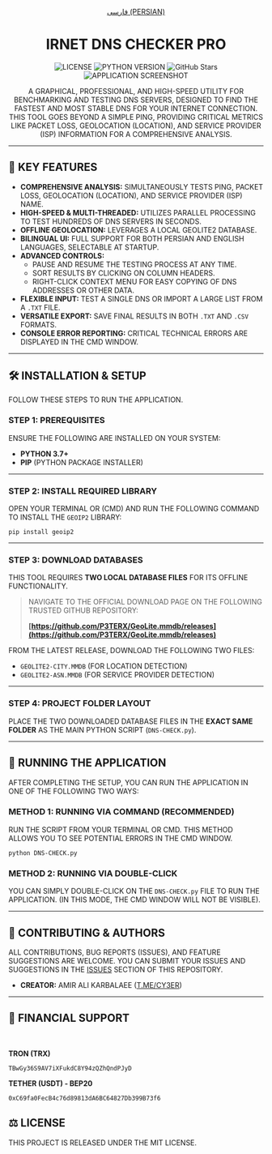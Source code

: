 <div align="center">

[فارسی (PERSIAN)](README.fa.md)

# IRNET DNS CHECKER PRO

![LICENSE](https://img.shields.io/badge/license-MIT-blue.svg)
![PYTHON VERSION](https://img.shields.io/badge/python-3.7+-brightgreen.svg)
![GitHub Stars](https://img.shields.io/github/stars/cy33r/IRNET-DNS-CHECKER-PRO/REPO.svg?style=social)
![APPLICATION SCREENSHOT](https://github.com/user-attachments/assets/22905402-f1e6-4775-9f8b-9d4945cda441)

A GRAPHICAL, PROFESSIONAL, AND HIGH-SPEED UTILITY FOR BENCHMARKING AND TESTING DNS SERVERS, DESIGNED TO FIND THE FASTEST AND MOST STABLE DNS FOR YOUR INTERNET CONNECTION. THIS TOOL GOES BEYOND A SIMPLE PING, PROVIDING CRITICAL METRICS LIKE PACKET LOSS, GEOLOCATION (LOCATION), AND SERVICE PROVIDER (ISP) INFORMATION FOR A COMPREHENSIVE ANALYSIS.

</div>

---

## 🚀 KEY FEATURES

* **COMPREHENSIVE ANALYSIS:** SIMULTANEOUSLY TESTS PING, PACKET LOSS, GEOLOCATION (LOCATION), AND SERVICE PROVIDER (ISP) NAME.
* **HIGH-SPEED & MULTI-THREADED:** UTILIZES PARALLEL PROCESSING TO TEST HUNDREDS OF DNS SERVERS IN SECONDS.
* **OFFLINE GEOLOCATION:** LEVERAGES A LOCAL GEOLITE2 DATABASE.
* **BILINGUAL UI:** FULL SUPPORT FOR BOTH PERSIAN AND ENGLISH LANGUAGES, SELECTABLE AT STARTUP.
* **ADVANCED CONTROLS:**
    * PAUSE AND RESUME THE TESTING PROCESS AT ANY TIME.
    * SORT RESULTS BY CLICKING ON COLUMN HEADERS.
    * RIGHT-CLICK CONTEXT MENU FOR EASY COPYING OF DNS ADDRESSES OR OTHER DATA.
* **FLEXIBLE INPUT:** TEST A SINGLE DNS OR IMPORT A LARGE LIST FROM A `.TXT` FILE.
* **VERSATILE EXPORT:** SAVE FINAL RESULTS IN BOTH `.TXT` AND `.CSV` FORMATS.
* **CONSOLE ERROR REPORTING:** CRITICAL TECHNICAL ERRORS ARE DISPLAYED IN THE CMD WINDOW.

---

## 🛠️ INSTALLATION & SETUP

FOLLOW THESE STEPS TO RUN THE APPLICATION.

### **STEP 1: PREREQUISITES**

ENSURE THE FOLLOWING ARE INSTALLED ON YOUR SYSTEM:
* **PYTHON 3.7+**
* **PIP** (PYTHON PACKAGE INSTALLER)

---

### **STEP 2: INSTALL REQUIRED LIBRARY**

OPEN YOUR TERMINAL OR (CMD) AND RUN THE FOLLOWING COMMAND TO INSTALL THE `GEOIP2` LIBRARY:
```shell
pip install geoip2
```

---

### **STEP 3: DOWNLOAD DATABASES**

THIS TOOL REQUIRES **TWO LOCAL DATABASE FILES** FOR ITS OFFLINE FUNCTIONALITY.

> NAVIGATE TO THE OFFICIAL DOWNLOAD PAGE ON THE FOLLOWING TRUSTED GITHUB REPOSITORY:
>
> **[https://github.com/P3TERX/GeoLite.mmdb/releases](https://github.com/P3TERX/GeoLite.mmdb/releases)**

FROM THE LATEST RELEASE, DOWNLOAD THE FOLLOWING TWO FILES:
* `GEOLITE2-CITY.MMDB` (FOR LOCATION DETECTION)
* `GEOLITE2-ASN.MMDB` (FOR SERVICE PROVIDER DETECTION)

---

### **STEP 4: PROJECT FOLDER LAYOUT**

PLACE THE TWO DOWNLOADED DATABASE FILES IN THE **EXACT SAME FOLDER** AS THE MAIN PYTHON SCRIPT (`DNS-CHECK.py`).

---

## 🚀 RUNNING THE APPLICATION

AFTER COMPLETING THE SETUP, YOU CAN RUN THE APPLICATION IN ONE OF THE FOLLOWING TWO WAYS:

### **METHOD 1: RUNNING VIA COMMAND (RECOMMENDED)**
RUN THE SCRIPT FROM YOUR TERMINAL OR CMD. THIS METHOD ALLOWS YOU TO SEE POTENTIAL ERRORS IN THE CMD WINDOW.
```shell
python DNS-CHECK.py
```

### **METHOD 2: RUNNING VIA DOUBLE-CLICK**
YOU CAN SIMPLY DOUBLE-CLICK ON THE `DNS-CHECK.py` FILE TO RUN THE APPLICATION. (IN THIS MODE, THE CMD WINDOW WILL NOT BE VISIBLE).

---

## 🤝 CONTRIBUTING & AUTHORS
ALL CONTRIBUTIONS, BUG REPORTS (ISSUES), AND FEATURE SUGGESTIONS ARE WELCOME. YOU CAN SUBMIT YOUR ISSUES AND SUGGESTIONS IN THE [ISSUES](https://github.com/cy33r/IR-NET/issues) SECTION OF THIS REPOSITORY.

* **CREATOR:** AMIR ALI KARBALAEE ([T.ME/CY3ER](https://t.me/CY3ER))

---

## 🎁 FINANCIAL SUPPORT
<br>

**TRON (TRX)**
```
TBwGy36S9AV7iXFukdC8Y94zQZhQndPJyD
```

**TETHER (USDT) - BEP20**
```
0xC69fa0FecB4c76d89813dA6BC64827Db399B73f6
```

## ⚖️ LICENSE
THIS PROJECT IS RELEASED UNDER THE MIT LICENSE.
